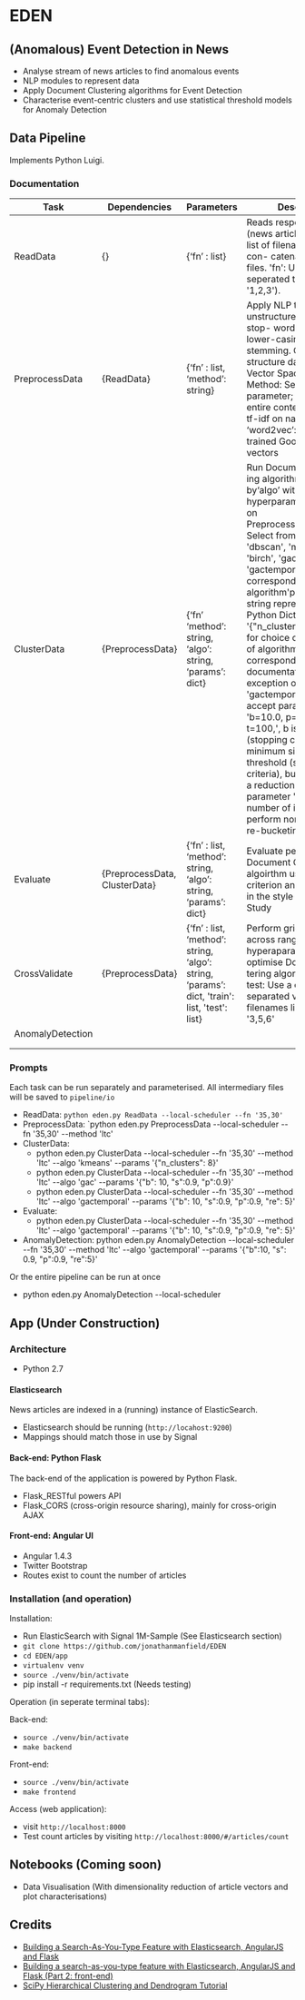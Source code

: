 # EDEN

## (Anomalous) Event Detection in News

+ Analyse stream of news articles to find anomalous events
+ NLP modules to represent data
+ Apply Document Clustering algorithms for Event Detection
+ Characterise event-centric clusters and use statistical threshold models for Anomaly Detection

## Data Pipeline

Implements Python Luigi.

### Documentation

| Task             | Dependencies                  | Parameters                                                                                   | Description                                                                                                                                                                                                                                                                                                                                                                                                                                                                                                                                                                                                                                                                                                                       |
|------------------|-------------------------------|----------------------------------------------------------------------------------------------|-----------------------------------------------------------------------------------------------------------------------------------------------------------------------------------------------------------------------------------------------------------------------------------------------------------------------------------------------------------------------------------------------------------------------------------------------------------------------------------------------------------------------------------------------------------------------------------------------------------------------------------------------------------------------------------------------------------------------------------|
| ReadData         | {}                            | {‘fn’ : list}                                                                                | Reads respective data (news articles) from ‘fn’, a list of filenames. Returns a con- catenation of all files.  'fn':  Use a comma-seperated text string (e.g., '1,2,3').                                                                                                                                                                                                                                                                                                                                                                                                                                                                                                                                                          |
| PreprocessData   | {ReadData}                    | {‘fn’ : list, ‘method’: string}                                                              | Apply NLP techniques on unstructured data for stop- word removal, lower-casing and porter stemming. Convert to structure data format of Vector Space Model.  Method: Selected by parameter; ‘ltc’: tf-idf on entire content, ‘ltc-ent’: tf-idf on named entities, ‘word2vec’: Use pre-trained Google News vectors                                                                                                                                                                                                                                                                                                                                                                                                                 |
| ClusterData      | {PreprocessData}              | {‘fn’ ‘method’: string, ‘algo’: string, ‘params’: dict}                                      | Run Document Cluster-ing algorithm (selected by‘algo’ with hyperparameters‘params’) on PreprocessedData'algo': Select from {'kmeans', 'dbscan', 'meanshift', 'birch', 'gac', 'gactemporal'} to run the corresponding algorithm'params': Use string representation of Python Dictionary (e.g., '{"n_clusters": 50}')n.b., for choice of parameters of algorithm see corresponding sklearn documentation, with the exception of 'gac' or 'gactemporal' which accept parameters: 'b=10.0, p=0.5, s=0.8, t=100,', b is factor (stopping criteria), s is minimum similarity threshold (stopping criteria), bucket size, p is a reduction 'gac has a parameter 're=5' for number of iterations to perform normally before re-bucketing. |
| Evaluate         | {PreprocessData, ClusterData} | {‘fn’ : list, ‘method’: string, ‘algo’: string, ‘params’: dict}                              | Evaluate performance of Document Clustering algoirthm using external criterion and labelled data in the style of TDT Pilot Study                                                                                                                                                                                                                                                                                                                                                                                                                                                                                                                                                                                                  |
| CrossValidate    | {PreprocessData}              | {‘fn’ : list, ‘method’: string, ‘algo’: string, ‘params’: dict, 'train': list, 'test': list} | Perform grid search across range of hyperaparameters to optimise Document Clus- tering algorithms  train, test: Use a comma-separated value of filenames like 'fn' (e.g. '3,5,6'                                                                                                                                                                                                                                                                                                                                                                                                                                                                                                                                                  |
| AnomalyDetection |                               |                                                                                              |                                                                                                                                                                                                                                                                                                                                                                                                                                                                                                                                                                                                                                                                                                                                   |
|                  |                               |                                                                                              |                                                                                                                                                                                                                                                                                                                                                                                                                                                                                                                                                                                                                                                                                                                                   |
|                  |                               |                                                                                              |                                                                                                                                                                                                                                                                                                                                                                                                                                                                                                                                                                                                                                                                                                                                   |
 

### Prompts

Each task can be run separately and parameterised. All intermediary files will be saved to `pipeline/io`

- ReadData: `python eden.py ReadData --local-scheduler --fn '35,30'`
- PreprocessData: `python eden.py PreprocessData --local-scheduler --fn '35,30' --method 'ltc'
- ClusterData:
  - python eden.py ClusterData --local-scheduler --fn '35,30' --method 'ltc' --algo 'kmeans' --params '{"n_clusters": 8}'
  - python eden.py ClusterData --local-scheduler --fn '35,30' --method 'ltc' --algo 'gac' --params '{"b": 10, "s":0.9, "p":0.9}'
  - python eden.py ClusterData --local-scheduler --fn '35,30' --method 'ltc' --algo 'gactemporal' --params '{"b": 10, "s":0.9, "p":0.9, "re": 5}'
- Evaluate:
  - python eden.py ClusterData --local-scheduler --fn '35,30' --method 'ltc' --algo 'gactemporal' --params '{"b": 10, "s":0.9, "p":0.9, "re": 5}'
- AnomalyDetection: python eden.py AnomalyDetection --local-scheduler --fn '35,30' --method 'ltc' --algo 'gactemporal' --params '{"b":10, "s": 0.9, "p":0.9, "re":5}'


Or the entire pipeline can be run at once

- python eden.py AnomalyDetection --local-scheduler



## App (Under Construction)

### Architecture

+ Python 2.7

#### Elasticsearch

News articles are indexed in a (running) instance of ElasticSearch.

+ Elasticsearch should be running (`http://locahost:9200`)
+ Mappings should match those in use by Signal

#### Back-end: Python Flask

The back-end of the application is powered by Python Flask.

+ Flask_RESTful powers API
+ Flask_CORS (cross-origin resource sharing), mainly for cross-origin AJAX

#### Front-end: Angular UI

+ Angular 1.4.3
+ Twitter Bootstrap
+ Routes exist to count the number of articles

### Installation (and operation)

Installation:

+ Run ElasticSearch with Signal 1M-Sample (See Elasticsearch section)
+ `git clone https://github.com/jonathanmanfield/EDEN`
+ `cd EDEN/app`
+ `virtualenv venv`
+ `source ./venv/bin/activate`
+ pip install -r requirements.txt (Needs testing)

Operation (in seperate terminal tabs):

Back-end:

+ `source ./venv/bin/activate`
+ `make backend`

Front-end:

+ `source ./venv/bin/activate`
+ `make frontend`

Access (web application):

+ visit `http://localhost:8000`
+ Test count articles by visiting `http://localhost:8000/#/articles/count`

## Notebooks (Coming soon)

+ Data Visualisation (With dimensionality reduction of article vectors and plot characterisations)

## Credits

+ [Building a Search-As-You-Type Feature with Elasticsearch, AngularJS and Flask](https://marcobonzanini.com/2015/08/10/building-a-search-as-you-type-feature-with-elasticsearch-angularjs-and-flask/)
+ [Building a search-as-you-type feature with Elasticsearch, AngularJS and Flask (Part 2: front-end)](https://marcobonzanini.com/2015/08/18/building-a-search-as-you-type-feature-with-elasticsearch-angularjs-and-flask-part-2-front-end/)
+ [SciPy Hierarchical Clustering and Dendrogram Tutorial](https://joernhees.de/blog/2015/08/26/scipy-hierarchical-clustering-and-dendrogram-tutorial/)

